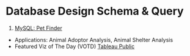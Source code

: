 # Database Design Schema & Query
1. [MySQL: Pet Finder](https://github.com/mavisw/Database-MySQL/tree/main/Petfinder%20DB) 

- Applications: Animal Adoptor Analysis, Animal Shelter Analysis
- Featured Viz of The Day (VOTD) [Tableau Public](https://public.tableau.com/views/2020USShelterAnimalIntakeDistribution/StoryIntakes?:language=en-US&:display_count=n&:origin=viz_share_link)

